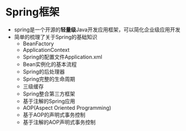 # Spring框架
- spring是一个开源的**轻量级**Java开发应用框架，可以简化企业级应用开发
- 简单的梳理了关于Spring的基础知识
    - BeanFactory
    - ApplicationContext
    - Spring的配置文件Application.xml
    - Bean实例化的基本流程
    - Spring的后处理器
    - Spring完整的生命周期
    - 三级缓存
    - Spring整合第三方框架
    - 基于注解的Spring应用
    - AOP(Aspect Oriented Programming)
    - 基于AOP的声明式事务控制
    - 基于注解的AOP声明式事务控制
